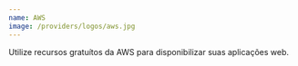 ```yaml
---
name: AWS
image: /providers/logos/aws.jpg
---
```

Utilize recursos gratuítos da AWS para disponibilizar suas aplicações web.
